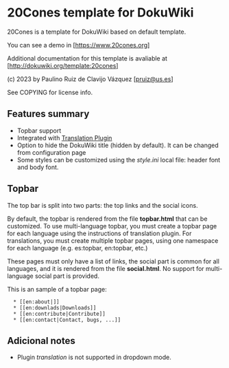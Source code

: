 # 20Cones template for DokuWiki

20Cones is a template for DokuWiki based on default template.

You can see a demo in [https://www.20cones.org]

Additional documentation for this template is avaliable at 
[http://dokuwiki.org/template:20cones]

(c) 2023 by Paulino Ruiz de Clavijo Vázquez [pruiz@us.es]

See COPYING for license info.

## Features summary

- Topbar support
- Integrated with [Translation Plugin](http://www.dokuwiki.org/plugin:translation)
- Option to hide the DokuWiki title (hidden by default). It can be changed from configuration page
- Some styles can be customized using the *style.ini* local file: header font and body font.

## Topbar

The top bar is split into two parts: the top links and the social icons.

By default, the topbar is rendered from the file **topbar.html** that can be customized. To use multi-language topbar, you must create a topbar page for each language using the instructions of translation plugin. For translations, you must create multiple topbar pages, using one namespace for each language (e.g. es:topbar, en:topbar, etc.)

These pages must only have a list of links, the social part is common for all languages, and it is rendered from the file **social.html**. No support for multi-language social part is provided.

This is an sample of a topbar page:

```
  * [[en:about|]]
  * [[en:downlads|Downloads]]
  * [[en:contribute|Contribute]]
  * [[en:contact|Contact, bugs, ...]]
```

## Adicional notes

- Plugin *translation* is not supported in dropdown mode.
